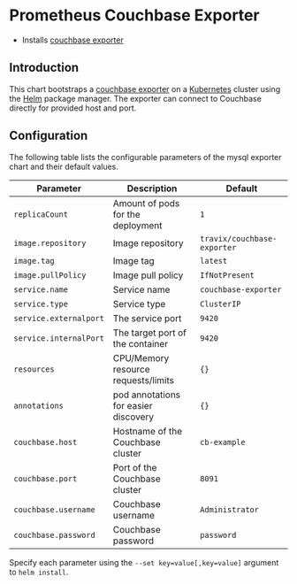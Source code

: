 # Prometheus Couchbase Exporter

* Installs [couchbase exporter](https://github.com/brunopsoares/prometheus_couchbase_exporter)

## Introduction

This chart bootstraps a [couchbase exporter](https://github.com/brunopsoares/prometheus_couchbase_exporter) on a [Kubernetes](http://kubernetes.io) cluster using the [Helm](https://helm.sh) package manager. The exporter can connect to Couchbase directly for provided host and port.

## Configuration

The following table lists the configurable parameters of the mysql exporter chart and their default values.

|        Parameter                         |                                                          Description                                                 |                 Default                 |
| ---------------------------------------- | -------------------------------------------------------------------------------------------------------------------- | --------------------------------------- |
| `replicaCount`                           | Amount of pods for the deployment                                                                                    | `1`                                     |
| `image.repository`                       | Image repository                                                                                                     | `travix/couchbase-exporter`             |
| `image.tag`                              | Image tag                                                                                                            | `latest`                                |
| `image.pullPolicy`                       | Image pull policy                                                                                                    | `IfNotPresent`                          |
| `service.name`                           | Service name                                                                                                         | `couchbase-exporter`                    |
| `service.type`                           | Service type                                                                                                         | `ClusterIP`                             |
| `service.externalport`                   | The service port                                                                                                     | `9420`                                  |
| `service.internalPort`                   | The target port of the container                                                                                     | `9420`                                  |
| `resources`                              | CPU/Memory resource requests/limits                                                                                  | `{}`                                    |
| `annotations`                            | pod annotations for easier discovery                                                                                 | `{}`                                    |
| `couchbase.host`                         | Hostname of the Couchbase cluster                                                                                    | `cb-example`                            |
| `couchbase.port`                         | Port of the Couchbase cluster                                                                                        | `8091`                                  |
| `couchbase.username`                     | Couchbase username                                                                                                   | `Administrator`                         |
| `couchbase.password`                     | Couchbase password                                                                                                   | `password`                              |


Specify each parameter using the `--set key=value[,key=value]` argument to `helm install`.